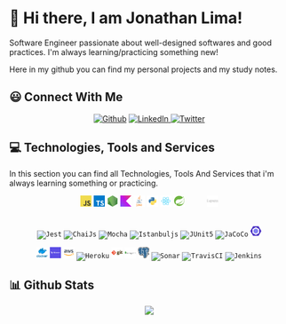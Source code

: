 # 👋 Hi there, I am Jonathan Lima!

Software Engineer passionate about well-designed softwares and good practices. I'm always learning/practicing something new!

Here in my github you can find my personal projects and my study notes.

## 😃 Connect With Me
<p align="center">
  <a href="https://github.com/jlimadev" target="_blank"><img alt="Github" src="https://img.shields.io/badge/GitHub-%2312100E.svg?&style=for-the-badge&logo=Github&logoColor=white" /></a>
  <a href="https://www.linkedin.com/in/jonathanalvesdelima/" target="_blank"><img alt="LinkedIn" src="https://img.shields.io/badge/linkedin-%230077B5.svg?&style=for-the-badge&logo=linkedin&logoColor=white" />
  </a>
   <a href="https://www.twitter.com/jonlima96/" target="_blank"><img alt="Twitter" src="https://img.shields.io/badge/Twitter-%231DA1F2.svg?style=for-the-badge&logo=Twitter&logoColor=white"/>
  </a>
</p>

## 💻 Technologies, Tools and Services
  In this section you can find all Technologies, Tools And Services that i'm always learning something or practicing.
 
 <p align="center">
  <code><img title="Javascript" height="20" src="https://raw.githubusercontent.com/github/explore/80688e429a7d4ef2fca1e82350fe8e3517d3494d/topics/javascript/javascript.png"></code>
  <code><img title="Typescript" height="20" src="https://raw.githubusercontent.com/github/explore/80688e429a7d4ef2fca1e82350fe8e3517d3494d/topics/typescript/typescript.png"></code>
  <code><img title="NodeJs" alt="NodeJs" height="20" src="https://raw.githubusercontent.com/github/explore/80688e429a7d4ef2fca1e82350fe8e3517d3494d/topics/nodejs/nodejs.png"></code>
  <code><img title="Kotlin" alt="Kotlin" height="20" src="https://raw.githubusercontent.com/github/explore/80688e429a7d4ef2fca1e82350fe8e3517d3494d/topics/kotlin/kotlin.png"></code>
  <code><img title="Java" alt="Java" height="20" src="https://raw.githubusercontent.com/github/explore/80688e429a7d4ef2fca1e82350fe8e3517d3494d/topics/java/java.png"></code>
  <code><img title="Python" alt="Python" height="20" src="https://raw.githubusercontent.com/github/explore/80688e429a7d4ef2fca1e82350fe8e3517d3494d/topics/python/python.png"></code>
  <code><img title="React" alt="React" height="20" src="https://raw.githubusercontent.com/github/explore/80688e429a7d4ef2fca1e82350fe8e3517d3494d/topics/react/react.png"></code>
  <code><img title="Springboot" alt="Springboot" height="20" src="https://raw.githubusercontent.com/github/explore/80688e429a7d4ef2fca1e82350fe8e3517d3494d/topics/spring-boot/spring-boot.png">     </code>
  <code><img title="Express.js" alt="Express.js" height="20" src="https://raw.githubusercontent.com/github/explore/80688e429a7d4ef2fca1e82350fe8e3517d3494d/topics/express/express.png"/>
 </p></code>
  
  <p align="center">
    <code><img title="Jest" alt="Jest" height="20" src="https://images.opencollective.com/jest/2fa74a8/logo/256.png"></code>
    <code><img title="ChaiJs" alt="ChaiJs" height="20" src="https://avatars.githubusercontent.com/u/1515293?s=200&v=4"></code>
    <code><img title="Mocha" alt="Mocha" height="20" src="https://camo.githubusercontent.com/58045a79a69afea4cab1cea6def6d911fba3956cf5fd683addf41c032aa64088/68747470733a2f2f636c6475702e636f6d2f78465646784f696f41552e737667"></code>
  <code><img title="Istanbuljs" alt="Istanbuljs" height="20" src="https://avatars.githubusercontent.com/u/13523395?s=200&v=4"></code>
  <code><img title="JUnit5" alt="JUnit5" height="20" src="https://camo.githubusercontent.com/abbaedce4b226ea68b0fd43521472b0b146d5ed57956116f69752f43e7ddd7d8/68747470733a2f2f6a756e69742e6f72672f6a756e6974352f6173736574732f696d672f6a756e6974352d6c6f676f2e706e67"></code>
  <code><img title="JaCoCo" alt="JaCoCo" height="20" src="https://avatars.githubusercontent.com/u/1939631?s=200&v=4"></code>
  <code><img title="ESLint" alt="ESLint" height="20" src="https://raw.githubusercontent.com/github/explore/80688e429a7d4ef2fca1e82350fe8e3517d3494d/topics/eslint/eslint.png"></code>
  </p>
  
  <p align="center">
    <code><img title="Docker" alt="Docker" height="20" src="https://raw.githubusercontent.com/github/explore/80688e429a7d4ef2fca1e82350fe8e3517d3494d/topics/docker/docker.png"/></code>
    <code><img title="Terraform" alt="Terraform" height="20" src="https://raw.githubusercontent.com/github/explore/80688e429a7d4ef2fca1e82350fe8e3517d3494d/topics/terraform/terraform.png"></code>
    <code><img title="AWS" alt="AWS" height="20" src="https://raw.githubusercontent.com/github/explore/fbceb94436312b6dacde68d122a5b9c7d11f9524/topics/aws/aws.png"></code>
    <code><img title="Heroku" alt="Heroku" height="20" src="https://avatars.githubusercontent.com/u/23211?s=200&v=4"/></code>
    <code><img title="Git" alt="Git" height="20" src="https://raw.githubusercontent.com/github/explore/80688e429a7d4ef2fca1e82350fe8e3517d3494d/topics/git/git.png"></code>
    <code><img title="MongoDB" alt="MongoDB" height="20" src="https://raw.githubusercontent.com/github/explore/80688e429a7d4ef2fca1e82350fe8e3517d3494d/topics/mongodb/mongodb.png"/></code>
    <code><img title="Postgres" alt="Postgres" height="20" src="https://raw.githubusercontent.com/github/explore/80688e429a7d4ef2fca1e82350fe8e3517d3494d/topics/postgresql/postgresql.png"/></code>
  <code><img title="Sonar" alt="Sonar" height="20" src="https://avatars.githubusercontent.com/u/545988?s=200&v=4"/></code>
  <code><img title="TravisCI" alt="TravisCI" height="20" src="https://avatars.githubusercontent.com/u/639823?s=200&v=4"/></code>
  <code><img title="Jenkins" alt="Jenkins" height="20" src="https://avatars.githubusercontent.com/u/107424?s=200&v=4"/></code>
  </p>
    

## 📊 Github Stats
  <p align="center">
    <img width="440px" src="https://github-readme-stats.vercel.app/api/top-langs/?username=jlimadev&layout=compact&theme=material-palenight&hide=Jupyter%20notebook,html,objective-c,ruby" />
  </p>

<!--
**jlimadev/jlimadev** is a ✨ _special_ ✨ repository because its `README.md` (this file) appears on your GitHub profile.

A few badges 
<p align="center">
   <img alt="TypeScript" src="https://img.shields.io/badge/typescript-%23007ACC.svg?style=for-the-badge&logo=typescript&logoColor=white"/> 
   <img alt="JavaScript" src="https://img.shields.io/badge/javascript-%23323330.svg?style=for-the-badge&logo=javascript&logoColor=%23F7DF1E"/> 
   <img alt="NodeJS" src="https://img.shields.io/badge/node.js-%23323330.svg?style=for-the-badge&logo=node.js&logoColor=white%22"/> 
   <img alt="Kotlin" src="https://img.shields.io/badge/kotlin-%232C2D72.svg?style=for-the-badge&logo=kotlin&logoColor=white"/> 
   <img alt="Java" src="https://img.shields.io/badge/java-%23FFFFFF.svg?style=for-the-badge&logo=java&logoColor=red"/> 
 </p>
  
  <p align="center">
    <img alt="Jest" src="https://img.shields.io/badge/-jest-%23C21325?style=for-the-badge&logo=jest&logoColor=white"/>
    <img alt="Mocha" src="https://img.shields.io/badge/-mocha-%238D6748?style=for-the-badge&logo=mocha&logoColor=white"/>
    <img alt="ESLint" src="https://img.shields.io/badge/ESLint-4B3263?style=for-the-badge&logo=eslint&logoColor=white" />
    <img alt="Testing-Library" src="https://img.shields.io/badge/-TestingLibrary-%23E33332?style=for-the-badge&logo=testing-library&logoColor=white"/>
  </p>
  
  <p align="center">
    <img alt="React" src="https://img.shields.io/badge/react-%2320232a.svg?style=for-the-badge&logo=react&logoColor=%2361DAFB"/>
    <img alt="Express.js" src="https://img.shields.io/badge/express.js-%23404d59.svg?style=for-the-badge&logo=express&logoColor=%2361DAFB"/>
    <img alt="Spring" src="https://img.shields.io/badge/spring-%236DB33F.svg?style=for-the-badge&logo=spring&logoColor=white"/>
  </p>
  
  <p align="center">
    <img alt="Docker" src="https://img.shields.io/badge/docker-%230db7ed.svg?style=for-the-badge&logo=docker&logoColor=white"/>
    <img alt="Terraform" src="https://img.shields.io/badge/terraform-%235835CC.svg?style=for-the-badge&logo=terraform&logoColor=white"/>
    <img alt="AWS" src="https://img.shields.io/badge/AWS-%23FF9900.svg?style=for-the-badge&logo=amazon-aws&logoColor=white"/>
    <img alt="Heroku" src="https://img.shields.io/badge/heroku-%23430098.svg?style=for-the-badge&logo=heroku&logoColor=white"/>
    <img alt="Git" src="https://img.shields.io/badge/git-%23F05033.svg?style=for-the-badge&logo=git&logoColor=white"/>
  </p>

Here are some ideas to get you started:

- 🔭 I’m currently working on ...
- 🌱 I’m currently learning ...
- 👯 I’m looking to collaborate on ...
- 🤔 I’m looking for help with ...
- 💬 Ask me about ...
- 📫 How to reach me: ...
- 😄 Pronouns: ...
- ⚡ Fun fact: ...
-->
